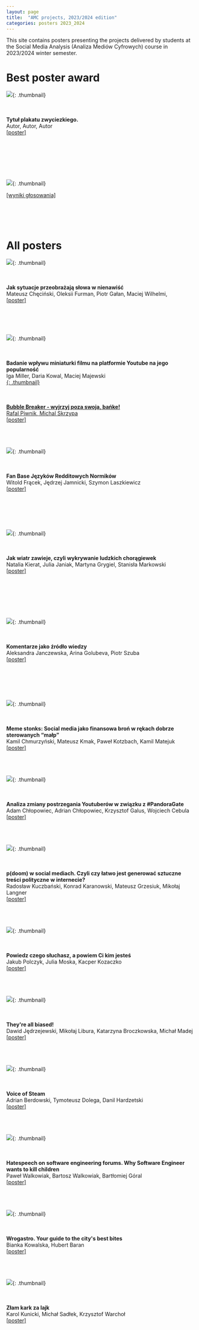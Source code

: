 ```yaml
---
layout: page
title:  "AMC projects, 2023/2024 edition"
categories: posters 2023_2024
---
```

<style>
  .thumbnail{
    width:200px;
    height:40%;
    float: left;
    border: 0px solid;
    border-color: #ccc;
    margin-right: 3%;
    margin-left: 5%;
    margin-bottom: 5%;
  }
    .thumbnail-oversized{
    width:30%;
    height:30%;
    float: left;
    border: 0px solid;
    border-color: #ccc;
    margin-right: 3%;
    margin-left: 5%;
    margin-bottom: 5%;
  }
  .description{
    margin-top: 20px;
    padding-top: 50px;
  }

</style>

This site contains posters presenting the projects delivered by students at the Social Media Analysis (Analiza Mediów Cyfrowych) course in 2023/2024 winter semester.  




# Best poster award 

![](/posters/2023_2024/th/profiler.png){: .thumbnail}  
<p style=".description"><br /><br /><b>Tytuł plakatu zwyciezkiego.</b><br />
Autor, Autor, Autor<br />
<a href="/posters/2023_2024/pdf/profiler.pdf">[poster]</a>
<br />
<br />
<br />
<br />
<br />
<br />
&nbsp;
</p> 


![](/posters/2023_2024/results.png){: .thumbnail}
<p style=".description">
<a href="/posters/2023_2024/results.png">[wyniki głosowania]</a>
<br />
<br />
<br />
<br />
&nbsp;
</p> 


# All posters



![](/posters/2023_2024/th/AMC_gałgany%20-%20final%20version.png){: .thumbnail}  
<p style=".description"><br /><br /><b>Jak sytuacje przeobrażają słowa w nienawiść</b><br />
Mateusz Chęciński, Oleksii Furman, Piotr Gałan, Maciej Wilhelmi,  <br />
<a href="/posters/2023_2024/pdf/AMC_gałgany - final version.pdf">[poster]</a>
<br />
<br />
<br />
<br />
&nbsp;
</p> 

![](/posters/2023_2024/th/Badanie%20wpłuwu%20miniaturki%20filmu%20na%20platformie%20youtube%20na%20jego%20popularność.pdf.png){: .thumbnail}  
<p style=".description"><br /><br /><b> Badanie wpływu miniaturki filmu na platformie Youtube na jego popularność </b><br /> 
Iga Miller, Daria Kowal, Maciej Majewski <br />
<a href="/posters/2023_2024/pdf/Badanie wpłuwu miniaturki filmu na platformie youtube na jego popularność.pdf>[poster]</a>
<br />
<br />
<br />
<br />
<br />
<br />
<br />
&nbsp;
</p> 

![](/posters/2023_2024/th/Bubble%20Breaker%20-%20wyjrzyj%20poza%20swoją%20bańkę.png){: .thumbnail}  
<p style=".description"><br /><br /><b> Bubble Breaker - wyjrzyj poza swoja, bańke! </b><br /> 
Rafal Piwnik, Michal Skrzypa <br />
<a href="/posters/2023_2024/pdf/Bubble Breaker - wyjrzyj poza swoją bańkę.pdf">[poster]</a>
<br />
<br />
<br />
&nbsp;
</p> 

![](/posters/2023_2024/th/Fan%20base%20języków%20redditowych%20normików.png){: .thumbnail}  
<p style=".description"><br /><br /><b> Fan Base Języków Redditowych Normików </b><br />
Witold Frącek, Jędrzej Jamnicki, Szymon Laszkiewicz <br />
<a href="/posters/2023_2024/pdf/Fan%20base%20języków%20redditowych%20normików.pdf">[poster]</a>
<br />
<br />
<br />
<br />
<br />
&nbsp;
</p> 

![](/posters/2023_2024/th/Jak%20wiatr%20zawieje,%20czyli%20wykrywanie%20ludzkich%20chorogiewek.png){: .thumbnail}  
<p style=".description"><br /><br /><b>Jak wiatr zawieje, czyli wykrywanie ludzkich chorągiewek</b><br />
Natalia Kierat, Julia Janiak, Martyna Grygiel, Stanisła Markowski <br />
<a href="/posters/2023_2024/pdf/Jak%20wiatr%20zawieje,%20czyli%20wykrywanie%20ludzkich%20chorogiewek.pdf">[poster]</a>
<br />
<br />
<br />
<br />
<br />
<br />
&nbsp;
</p> 


![](/posters/2023_2024/th/Komentarze%20jako%20źródło%20wiedzy.png){: .thumbnail}  
<p style=".description"><br /><br /><b>Komentarze jako źródło wiedzy</b><br />
Aleksandra Janczewska, Arina Golubeva, Piotr Szuba <br />
<a href="/posters/2023_2024/pdf/Komentarze%20jako%20źródło%20wiedzy.pdf">[poster]</a>
<br />
<br />
<br />
<br />
<br />
&nbsp;
</p> 


![](/posters/2023_2024/th/Meme%20stonks%20-%20social%20media%20jako%20finsnsowa%20broń%20w%20rękach%20dobrze%20sterowanych%20małp.png){: .thumbnail}  
<p style=".description"><br /><br /><b>Meme stonks: Social media jako finansowa broń w rękach dobrze sterowanych “małp” </b><br />
Kamil Chmurzyński, Mateusz Kmak, Paweł Kotzbach, Kamil Matejuk<br />
<a href="/posters/2023_2024/pdf/Meme%20stonks%20-%20social%20media%20jako%20finsnsowa%20broń%20w%20rękach%20dobrze%20sterowanych%20małp.pdf">[poster]</a>
<br />
<br />
<br />
&nbsp;
</p> 



![](/posters/2023_2024/th/Pandora%20Gate.png){: .thumbnail}  
<p style=".description"><br /><br /><b>Analiza zmiany postrzegania Youtuberów w związku z #PandoraGate</b><br />
Adam Chłopowiec, Adrian Chłopowiec, Krzysztof Galus, Wojciech Cebula<br />
<a href="/posters/2023_2024/pdf/Pandora%20Gate.pdf">[poster]</a>
<br />
<br />
<br />
&nbsp;
</p> 


![](/posters/2023_2024/th/p(doom)%20w%20social%20mediach.png){: .thumbnail}  
<p style=".description"><br /><br /><b>p(doom) w social mediach. Czyli czy łatwo jest generować sztuczne treści polityczne w internecie?</b><br />
Radosław Kuczbański, Konrad Karanowski, Mateusz Grzesiuk, Mikołaj Langner<br />
<a href="/posters/2023_2024/pdf/p(doom)%20w%20social%20mediach.pdf">[poster]</a>
<br />
<br />
<br />
&nbsp;
</p>


![](/posters/2023_2024/th/Powiedz_czego_słuchasz_a_powiem_Ci_kim_jesteś.png){: .thumbnail}  
<p style=".description"><br /><br /><b>Powiedz czego słuchasz, a powiem Ci kim jesteś</b><br />
Jakub Polczyk, Julia Moska, Kacper Kozaczko<br />
<a href="/posters/2023_2024/pdf/Powiedz_czego_słuchasz_a_powiem_Ci_kim_jesteś.pdf">[poster]</a>
<br />
<br />
<br />
&nbsp;
</p> 


![](/posters/2023_2024/th/they%20are%20all%20biased.png){: .thumbnail}  
<p style=".description"><br /><br /><b>They're all biased!</b><br />
Dawid Jędrzejewski, Mikołaj Libura, Katarzyna Broczkowska, Michał Madej<br />
<a href="/posters/2023_2024/pdf/they%20are%20all%20biased.pdf">[poster]</a>
<br />
<br />
<br />
&nbsp;
</p> 

![](/posters/2023_2024/th/Voice%20of%20Steam.png){: .thumbnail}  
<p style=".description"><br /><br /><b>Voice of Steam</b><br />
Adrian Berdowski, Tymoteusz Dolega, Danil Hardzetski<br />
<a href="/posters/2023_2024/pdf/Voice%20of%20Steam.pdf">[poster]</a>
<br />
<br />
<br />
&nbsp;
</p> 

![](/posters/2023_2024/th/Why%20software%20engineers%20want%20to%20kill%20children.png){: .thumbnail}  
<p style=".description"><br /><br /><b>Hatespeech on software engineering forums. Why Software Engineer wants to kill children</b><br />
Paweł Walkowiak, Bartosz Walkowiak, Bartłomiej Góral<br />
<a href="/posters/2023_2024/pdf/Why%20software%20engineers%20want%20to%20kill%20children.pdf">[poster]</a>
<br />
<br />
<br />
&nbsp;
</p> 

![](/posters/2023_2024/th/Wrogastro.png){: .thumbnail}  
<p style=".description"><br /><br /><b>Wrogastro. Your guide to the city's best bites</b><br />
Bianka Kowalska, Hubert Baran<br />
<a href="/posters/2023_2024/pdf/Wrogastro.pdf">[poster]</a>
<br />
<br />
<br />
&nbsp;
</p> 

![](/posters/2023_2024/th/Złam%20kark%20za%20lajk.png){: .thumbnail}  
<p style=".description"><br /><br /><b>Złam kark za lajk</b><br />
Karol Kunicki, Michał Sadłek, Krzysztof Warchoł<br />
<a href="/posters/2023_2024/pdf/Złam%20kark%20za%20lajk.pdf">[poster]</a>
<br />
<br />
<br />
&nbsp;
</p> 